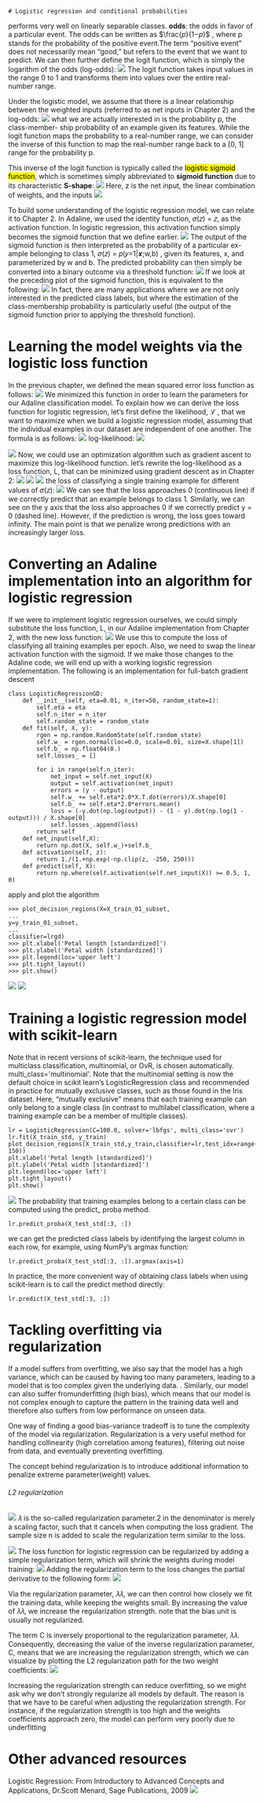 	# Logistic regression and conditional probabilities
performs very well on linearly separable classes.
**odds**: the odds in favor of a particular event. The odds can be written as
$\frac{𝑝}{1−𝑝}$ , where p stands for the probability of the positive event.The term “positive event” does not necessarily mean “good,” but refers to the event that we want to predict.
We can then further define the logit function, which is simply the logarithm of the odds (log-odds):
![](https://i.imgur.com/rJAodaD.png)
The logit function takes input values in the range 0 to 1 and transforms them into values over the entire real-number range.

Under the logistic model, we assume that there is a linear relationship between the weighted inputs (referred to as net inputs in Chapter 2) and the log-odds:
![](https://i.imgur.com/2zav2c1.png)
what we are actually interested in is the probability p, the class-member-
ship probability of an example given its features. While the logit function maps the probability to a real-number range, we can consider the inverse of this function to map the real-number range back to a [0, 1] range for the probability p.

This inverse of the logit function is typically called the <mark>logistic sigmoid function</mark>, which is sometimes simply abbreviated to **sigmoid function** due to its characteristic **S-shape**:
![](https://i.imgur.com/SEWkb94.png)
Here, z is the net input, the linear combination of weights, and the inputs
![](https://i.imgur.com/u9azDjh.png)

To build some understanding of the logistic regression model, we can relate it to Chapter 2. In Adaline, we used the identity function, 𝜎(𝑧) = 𝑧, as the activation function. In logistic regression, this activation function simply becomes the sigmoid function that we define earlier.
![](https://i.imgur.com/QlIuSIO.png)
The output of the sigmoid function is then interpreted as the probability of a particular ex-ample belonging to class 1, 𝜎(𝑧) = 𝑝(𝑦=1|𝒙;w,b) , given its features, x, and parameterized by w and b.
The predicted probability can then simply be converted into a binary outcome via a threshold function:
![](https://i.imgur.com/h5x1lsN.png)
If we look at the preceding plot of the sigmoid function, this is equivalent to the following:
![](https://i.imgur.com/pc5Ktto.png)
In fact, there are many applications where we are not only interested in the predicted class labels, but where the estimation of the class-membership probability is particularly useful (the output of the sigmoid function prior to applying the threshold function).



# Learning the model weights via the logistic loss function

In the previous chapter, we defined the mean squared error loss function as follows:
![](https://i.imgur.com/KPNTiGY.png)
We minimized this function in order to learn the parameters for our Adaline classification model.
To explain how we can derive the loss function for logistic regression, let’s first define the likelihood, ℒ , that we want to maximize when we build a logistic regression model, assuming that the individual examples in our dataset are independent of one another. The formula is as follows:
![](https://i.imgur.com/z1FybQ0.png)
log-likelihood:
![](https://i.imgur.com/IBVZcgj.png)

![](https://i.imgur.com/VmrmIto.png)
Now, we could use an optimization algorithm such as gradient ascent to maximize this log-likelihood function.
let’s rewrite the log-likelihood as a loss function, L, that can be minimized using gradient descent as in Chapter 2:
![](https://i.imgur.com/drPfhFG.png)
![](https://i.imgur.com/9cV9l7X.png)
![](https://i.imgur.com/I0AdPV1.png)
the loss of classifying a single training example for different values of 𝜎(𝑧): 
![](https://i.imgur.com/wAL07dH.png)
We can see that the loss approaches 0 (continuous line) if we correctly predict that an example belongs to class 1. Similarly, we can see on the y axis that the loss also approaches 0 if we correctly predict y = 0 (dashed line). However, if the prediction is wrong, the loss goes toward infinity. The main point is that we penalize wrong predictions with an increasingly larger loss.

# Converting an Adaline implementation into an algorithm for logistic regression
If we were to implement logistic regression ourselves, we could simply substitute the loss function, L, in our Adaline implementation from Chapter 2, with the new loss function:
![](https://i.imgur.com/4wfQpxr.png)
We use this to compute the loss of classifying all training examples per epoch. Also, we need to swap the linear activation function with the sigmoid. If we make those changes to the Adaline code, we will end up with a working logistic regression implementation. The following is an implementation for full-batch gradient descent
```
class LogisticRegressionGD:
    def __init__(self, eta=0.01, n_iter=50, random_state=1):
        self.eta = eta
        self.n_iter = n_iter
        self.random_state = random_state
    def fit(self, X, y):
        rgen = np.random.RandomState(self.random_state)
        self.w_ = rgen.normal(loc=0.0, scale=0.01, size=X.shape[1])
        self.b_ = np.float64(0.)
        self.losses_ = []

        for i in range(self.n_iter):
            net_input = self.net_input(X)
            output = self.activation(net_input)
            errors = (y - output)
            self.w_ += self.eta*2.0*X.T.dot(errors)/X.shape[0]
            self.b_ += self.eta*2.0*errors.mean()
            loss = (-y.dot(np.log(output)) - (1 - y).dot(np.log(1 - output))) / X.shape[0]
            self.losses_.append(loss)
        return self
    def net_input(self,X):
        return np.dot(X, self.w_)+self.b_
    def activation(self, z):
        return 1./(1.+np.exp(-np.clip(z, -250, 250)))
    def predict(self, X):
        return np.where(self.activation(self.net_input(X)) >= 0.5, 1, 0)
```

apply and plot the algorithm
```
>>> plot_decision_regions(X=X_train_01_subset,
...
y=y_train_01_subset,
...
classifier=lrgd)
>>> plt.xlabel('Petal length [standardized]')
>>> plt.ylabel('Petal width [standardized]')
>>> plt.legend(loc='upper left')
>>> plt.tight_layout()
>>> plt.show()
```
![](https://i.imgur.com/A7i1NJm.png)
![](https://i.imgur.com/xj7y40H.png)


# Training a logistic regression model with scikit-learn
Note that in recent versions of scikit-learn, the technique used for multiclass
classification, multinomial, or OvR, is chosen automatically.
multi_class='multinomial'. Note that the multinomial setting is now the default choice in scikit learn’s LogisticRegression class and recommended in practice for mutually exclusive classes, such as those found in the Iris dataset. Here, “mutually exclusive” means that each training example can only belong to a single class (in contrast to multilabel classification, where a training example can be
a member of multiple classes).

```
lr = LogisticRegression(C=100.0, solver='lbfgs', multi_class='ovr')
lr.fit(X_train_std, y_train)
plot_decision_regions(X_train_std,y_train,classifier=lr,test_idx=range(105, 150))
plt.xlabel('Petal length [standardized]')
plt.ylabel('Petal width [standardized]')
plt.legend(loc='upper left')
plt.tight_layout()
plt.show()
```
![](https://i.imgur.com/yD7lcWG.png)
The probability that training examples belong to a certain class can be computed using the predict_ proba method.
```
lr.predict_proba(X_test_std[:3, :])
```
we can get the predicted class labels by identifying the largest column in each row, for example, using NumPy’s argmax function:
```
lr.predict_proba(X_test_std[:3, :]).argmax(axis=1)
```
In practice, the more convenient way of obtaining class labels when using scikit-learn is to call the predict method directly:
```
lr.predict(X_test_std[:3, :])
```
# Tackling overfitting via regularization
If a model suffers from overfitting, we also say that the model has a high variance, which can be caused by having too many parameters, leading to a model that is too complex given the underlying data.
. Similarly, our model can also suffer fromunderfitting (high bias), which means that our model is not complex enough to capture the pattern in the training data well and therefore also suffers from low performance on unseen data.

One way of finding a good bias-variance tradeoff is to tune the complexity of the model via regularization. Regularization is a very useful method for handling collinearity (high correlation among features), filtering out noise from data, and eventually preventing overfitting.

The concept behind regularization is to introduce additional information to penalize extreme parameter(weight) values.
###### L2 regularization
![](https://i.imgur.com/3sd7TKe.png)
𝜆 is the so-called regularization parameter.2 in the denominator is merely a
scaling factor, such that it cancels when computing the loss gradient. The sample size n is added to scale the regularization term similar to the loss.

![](https://i.imgur.com/o4acRdG.png)
The loss function for logistic regression can be regularized by adding a simple regularization term, which will shrink the weights during model training:
![](https://i.imgur.com/HreCWMH.png)
Adding the regularization term to the loss changes the partial derivative to the following form:
![](https://i.imgur.com/JxIGJJd.png)

Via the regularization parameter, 𝜆𝜆, we can then control how closely we fit the training data, while keeping the weights small. By increasing the value of 𝜆𝜆, we increase the regularization strength.
note that the bias unit is usually not regularized.

The term C is inversely proportional to the regularization parameter, 𝜆𝜆. Consequently, decreasing the value of the inverse regularization parameter, C, means that we are increasing the regularization strength, which we can visualize by plotting the L2 regularization path for the two weight coefficients:
![](https://i.imgur.com/JTKt5We.png)

Increasing the regularization strength can reduce overfitting, so we might ask why we don’t strongly regularize all models by default. The reason is that we have to be careful when adjusting the regularization strength. For instance, if the regularization strength is too high and the weights coefficients approach zero, the model can perform very poorly due to underfitting

# Other advanced resources 
Logistic Regression: From Introductory to Advanced Concepts and Applications, Dr.Scott Menard, Sage Publications, 2009
![](https://i.imgur.com/8N9LLpm.png)










